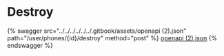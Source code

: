 # Destroy

{% swagger src="../../../../../../.gitbook/assets/openapi (2).json" path="/user/phones/{id}/destroy" method="post" %}
[openapi (2).json](<../../../../../../.gitbook/assets/openapi (2).json>)
{% endswagger %}
